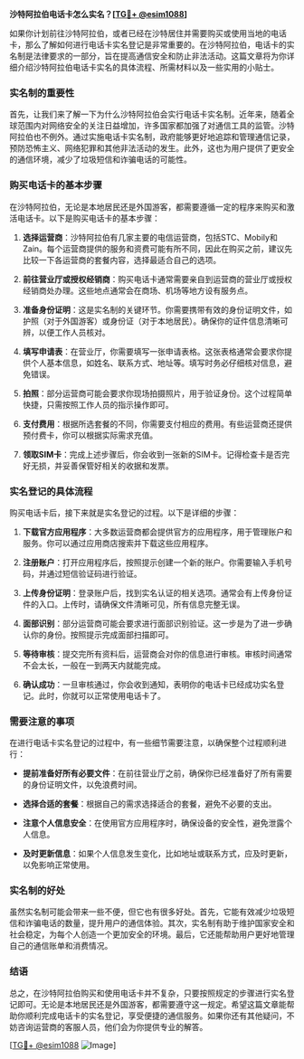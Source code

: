 **沙特阿拉伯电话卡怎么实名？[[TG💪+ @esim1088](https://t.me/s/esim1088)]**

如果你计划前往沙特阿拉伯，或者已经在沙特居住并需要购买或使用当地的电话卡，那么了解如何进行电话卡实名登记是非常重要的。在沙特阿拉伯，电话卡的实名制是法律要求的一部分，旨在提高通信安全和防止非法活动。这篇文章将为你详细介绍沙特阿拉伯电话卡实名的具体流程、所需材料以及一些实用的小贴士。

### 实名制的重要性

首先，让我们来了解一下为什么沙特阿拉伯会实行电话卡实名制。近年来，随着全球范围内对网络安全的关注日益增加，许多国家都加强了对通信工具的监管。沙特阿拉伯也不例外。通过实施电话卡实名制，政府能够更好地追踪和管理通信记录，预防恐怖主义、网络犯罪和其他非法活动的发生。此外，这也为用户提供了更安全的通信环境，减少了垃圾短信和诈骗电话的可能性。

### 购买电话卡的基本步骤

在沙特阿拉伯，无论是本地居民还是外国游客，都需要遵循一定的程序来购买和激活电话卡。以下是购买电话卡的基本步骤：

1. **选择运营商**：沙特阿拉伯有几家主要的电信运营商，包括STC、Mobily和Zain。每个运营商提供的服务和资费可能有所不同，因此在购买之前，建议先比较一下各运营商的套餐内容，选择最适合自己的选项。

2. **前往营业厅或授权经销商**：购买电话卡通常需要亲自到运营商的营业厅或授权经销商处办理。这些地点通常会在商场、机场等地方设有服务点。

3. **准备身份证明**：这是实名制的关键环节。你需要携带有效的身份证明文件，如护照（对于外国游客）或身份证（对于本地居民）。确保你的证件信息清晰可辨，以便工作人员核对。

4. **填写申请表**：在营业厅，你需要填写一张申请表格。这张表格通常会要求你提供个人基本信息，如姓名、联系方式、地址等。填写时务必仔细核对信息，避免错误。

5. **拍照**：部分运营商可能会要求你现场拍摄照片，用于验证身份。这个过程简单快捷，只需按照工作人员的指示操作即可。

6. **支付费用**：根据所选套餐的不同，你需要支付相应的费用。有些运营商还提供预付费卡，你可以根据实际需求充值。

7. **领取SIM卡**：完成上述步骤后，你会收到一张新的SIM卡。记得检查卡是否完好无损，并妥善保管好相关的收据和发票。

### 实名登记的具体流程

购买电话卡后，接下来就是实名登记的过程。以下是详细的步骤：

1. **下载官方应用程序**：大多数运营商都会提供官方的应用程序，用于管理账户和服务。你可以通过应用商店搜索并下载这些应用程序。

2. **注册账户**：打开应用程序后，按照提示创建一个新的账户。你需要输入手机号码，并通过短信验证码进行验证。

3. **上传身份证明**：登录账户后，找到实名认证的相关选项。通常会有上传身份证件的入口。上传时，请确保文件清晰可见，所有信息完整无误。

4. **面部识别**：部分运营商可能会要求进行面部识别验证。这一步是为了进一步确认你的身份。按照提示完成面部扫描即可。

5. **等待审核**：提交完所有资料后，运营商会对你的信息进行审核。审核时间通常不会太长，一般在一到两天内就能完成。

6. **确认成功**：一旦审核通过，你会收到通知，表明你的电话卡已经成功实名登记。此时，你就可以正常使用电话卡了。

### 需要注意的事项

在进行电话卡实名登记的过程中，有一些细节需要注意，以确保整个过程顺利进行：

- **提前准备好所有必要文件**：在前往营业厅之前，确保你已经准备好了所有需要的身份证明文件，以免浪费时间。
  
- **选择合适的套餐**：根据自己的需求选择适合的套餐，避免不必要的支出。

- **注意个人信息安全**：在使用官方应用程序时，确保设备的安全性，避免泄露个人信息。

- **及时更新信息**：如果个人信息发生变化，比如地址或联系方式，应及时更新，以免影响正常使用。

### 实名制的好处

虽然实名制可能会带来一些不便，但它也有很多好处。首先，它能有效减少垃圾短信和诈骗电话的数量，提升用户的通信体验。其次，实名制有助于维护国家安全和社会稳定，为每个人创造一个更加安全的环境。最后，它还能帮助用户更好地管理自己的通信账单和消费情况。

### 结语

总之，在沙特阿拉伯购买和使用电话卡并不复杂，只要按照规定的步骤进行实名登记即可。无论是本地居民还是外国游客，都需要遵守这一规定。希望这篇文章能帮助你顺利完成电话卡的实名登记，享受便捷的通信服务。如果你还有其他疑问，不妨咨询运营商的客服人员，他们会为你提供专业的解答。

[[TG💪+ @esim1088](https://t.me/s/esim1088) ![Image](https://i.postimg.cc/4NQfJmqS/Snipaste-2025-05-13-00-14-12.png)]